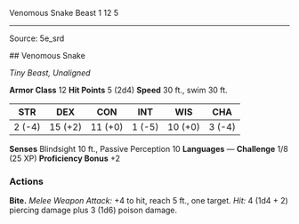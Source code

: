 <MonsterName/>Venomous Snake</MonsterName>
<CreatureType/>Beast</CreatureType>
<CR/>1</CR>
<AC/>12</AC>
<HP/>5</HP>


---

Source: 5e_srd

<statblock>
## Venomous Snake

_Tiny Beast, Unaligned_

**Armor Class** 12
**Hit Points** 5 (2d4)
**Speed** 30 ft., swim 30 ft.

|  STR   |   DEX   |   CON   |  INT   |   WIS   |  CHA   |
| :----: | :-----: | :-----: | :----: | :-----: | :----: |
| 2 (-4) | 15 (+2) | 11 (+0) | 1 (-5) | 10 (+0) | 3 (-4) |

**Senses** Blindsight 10 ft., Passive Perception 10
**Languages** —
**Challenge** 1/8 (25 XP)
**Proficiency Bonus** +2

### **Actions**

**Bite.** _Melee Weapon Attack:_ +4 to hit, reach 5 ft., one target.
_Hit:_ 4 (1d4 + 2) piercing damage plus 3 (1d6) poison damage.
</statblock>


